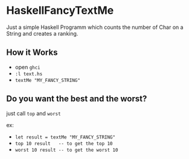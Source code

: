 # HaskellFancyTextMe

Just a simple Haskell Programm which counts the number of Char on a String and creates a ranking.

## How it Works

* open 	`ghci`
* `:l text.hs`
* `textMe "MY_FANCY_STRING"`

## Do you want the best and the worst?
just call `top` and `worst`

ex: 
 * `let result = textMe "MY_FANCY_STRING"`
 * `top 10 result   -- to get the top 10 `
 * `worst 10 result -- to get the worst 10 `	
